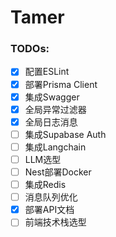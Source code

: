 # Tamer

### TODOs:

- [x] 配置ESLint
- [x] 部署Prisma Client
- [x] 集成Swagger
- [x] 全局异常过滤器
- [x] 全局日志消息
- [ ] 集成Supabase Auth
- [ ] 集成Langchain
- [ ] LLM选型
- [ ] Nest部署Docker
- [ ] 集成Redis
- [ ] 消息队列优化
- [x] 部署API文档
- [ ] 前端技术栈选型